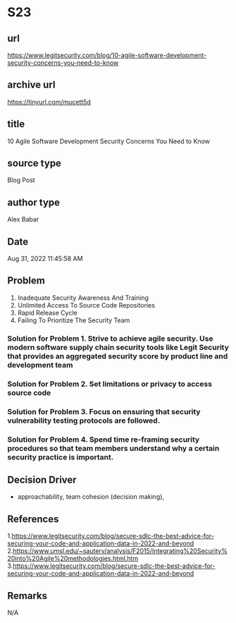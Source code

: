 # S23
## url
https://www.legitsecurity.com/blog/10-agile-software-development-security-concerns-you-need-to-know

## archive url
https://tinyurl.com/mucett5d

## title
10 Agile Software Development Security Concerns You Need to Know

## source type
Blog Post

## author type
Alex Babar 

## Date
Aug 31, 2022 11:45:58 AM

## Problem
1. Inadequate Security Awareness And Training
2. Unlimited Access To Source Code Repositories
3. Rapid Release Cycle
4. Failing To Prioritize The Security Team

### Solution for Problem 1. Strive to achieve agile security. Use modern software supply chain security tools like Legit Security that provides an aggregated security score by product line and development team
### Solution for Problem 2. Set limitations or privacy to access source code
### Solution for Problem 3. Focus on ensuring that security vulnerability testing protocols are followed. 
### Solution for Problem 4. Spend time re-framing security procedures so that team members understand why a certain security practice is important.

## Decision Driver
- approachability, team cohesion (decision making), 

## References
1.https://www.legitsecurity.com/blog/secure-sdlc-the-best-advice-for-securing-your-code-and-application-data-in-2022-and-beyond
2.https://www.umsl.edu/~sauterv/analysis/F2015/Integrating%20Security%20into%20Agile%20methodologies.html.htm
3.https://www.legitsecurity.com/blog/secure-sdlc-the-best-advice-for-securing-your-code-and-application-data-in-2022-and-beyond

## Remarks
N/A